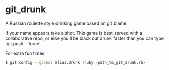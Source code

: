 # git_drunk
A Russian roulette style drinking game based on git blame.

If your name appears take a shot. This game is best served with a collaborative repo, or else you'll be black out drunk faster than you can type 'git push --force'.

For extra fun times:

```sh
$ git config --global alias.drunk !ruby <path_to_git_drunk.rb>
```
